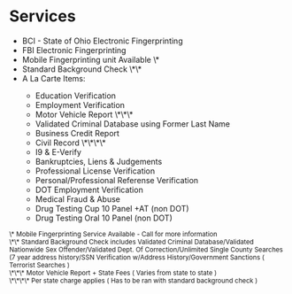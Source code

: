 <h1 id="section1">Services</h1>
<ul>
	<li>BCI - State of Ohio Electronic Fingerprinting</li>
	<li>FBI Electronic Fingerprinting</li>
	<li>Mobile Fingerprinting unit Available \*</li>
	<li>Standard Background Check \*\*</li>
	<li>A La Carte Items:</li>
	<ul>
		<li>Education Verification</li>
		<li>Employment Verification</li>
		<li>Motor Vehicle Report \*\*\*</li>
		<li>Validated Criminal Database using Former Last Name</li>
		<li>Business Credit Report</li>
		<li>Civil Record \*\*\*\* </li>
		<li>I9 & E-Verify</li>
		<li>Bankruptcies, Liens & Judgements</li>
		<li>Professional License Verification</li>
		<li>Personal/Professional Referense Verification</li>
		<li>DOT Employment Verification</li>
		<li>Medical Fraud & Abuse</li>
		<li>Drug Testing Cup 10 Panel +AT (non DOT)</li>
		<li>Drug Testing Oral 10 Panel (non DOT)</li>
	</ul>
</ul>
<dl>
<dt><sub>\* Mobile Fingerprinting Service Available - Call for more information</sub></dt>
<dt><sub>\*\* Standard Background Check includes Validated Criminal Database/Validated Nationwide Sex Offender/Validated Dept. Of Correction/Unlimited Single County Searches (7 year address history/SSN Verification w/Address History/Government Sanctions ( Terrorist Searches )</sub></dt>
<dt><sub>\*\*\* Motor Vehicle Report + State Fees ( Varies from state to state )</sub></dt>
<dt><sub>\*\*\*\* Per state charge applies ( Has to be ran with standard background check )</sub></dt>
</dl>